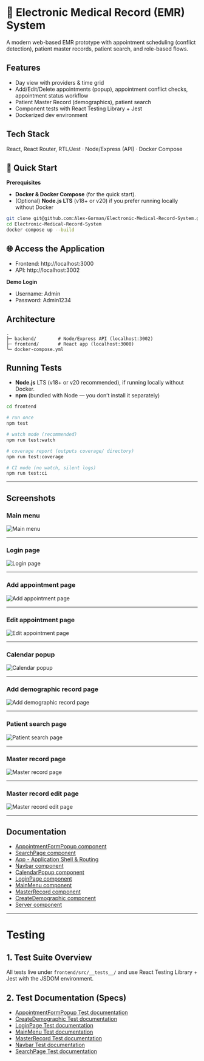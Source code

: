 # 🏥 Electronic Medical Record (EMR) System

A modern web-based EMR prototype with appointment scheduling (conflict detection), patient master records, patient search, and role-based flows.

## Features
- Day view with providers & time grid
- Add/Edit/Delete appointments (popup), appointment conflict checks, appointment status workflow
- Patient Master Record (demographics), patient search
- Component tests with React Testing Library + Jest
- Dockerized dev environment

## Tech Stack
React, React Router, RTL/Jest · Node/Express (API) · Docker Compose

## 🚀 Quick Start

**Prerequisites**
- **Docker & Docker Compose** (for the quick start).
- (Optional) **Node.js LTS** (v18+ or v20) if you prefer running locally without Docker

```bash
git clone git@github.com:Alex-Gorman/Electronic-Medical-Record-System.git
cd Electronic-Medical-Record-System
docker compose up --build
```

## 🌐 Access the Application
- Frontend: http://localhost:3000
- API: http://localhost:3002

**Demo Login**
- Username: Admin
- Password: Admin1234


## Architecture
```
.
├─ backend/        # Node/Express API (localhost:3002)
├─ frontend/       # React app (localhost:3000)
└─ docker-compose.yml
```

## Running Tests
- **Node.js** LTS (v18+ or v20 recommended), if running locally without Docker.
- **npm** (bundled with Node — you don’t install it separately)

```bash
cd frontend

# run once
npm test

# watch mode (recommended)
npm run test:watch

# coverage report (outputs coverage/ directory)
npm run test:coverage

# CI mode (no watch, silent logs)
npm run test:ci
```

---




## Screenshots

### Main menu
![Main menu](docs/images/main-menu.png)

---

### Login page
![Login page](docs/images/login-page.png)

---

### Add appointment page
![Add appointment page](docs/images/add-appointment-page.png)

---

### Edit appointment page
![Edit appointment page](docs/images/edit-appointment-page.png)

---

### Calendar popup
![Calendar popup](docs/images/calendar-popup.png)

---

### Add demographic record page
![Add demographic record page](docs/images/add-demographic-record-page.png)

---

### Patient search page
![Patient search page](docs/images/patient-search-page.png)

---

### Master record page
![Master record page](docs/images/master-record.png)

---

### Master record edit page
![Master record edit page](docs/images/master-record-edit-page.png)

---


## Documentation
- [AppointmentFormPopup component](/docs/AppointmentFormPopup.md)
- [SearchPage component](/docs/SearchPage.md)
- [App - Application Shell & Routing](/docs/App.md)
- [Navbar component](/docs/Navbar.md)
- [CalendarPopup component](/docs/CalendarPopup.md)
- [LoginPage component](/docs/LoginPage.md)
- [MainMenu component](/docs/MainMenu.md)
- [MasterRecord component](/docs/MasterRecord.md)
- [CreateDemographic component](/docs/CreateDemographic.md)
- [Server component](/docs/Server.md)

---

# Testing

## 1. Test Suite Overview

All tests live under ```frontend/src/__tests__/``` and use React Testing Library + Jest with the JSDOM environment.

## 2. Test Documentation (Specs)

- [AppointmentFormPopup Test documentation](/docs/test_plans/AppointmentFormPopup.test.md)
- [CreateDemographic Test documentation](/docs/test_plans/CreateDemographic.test.md)
- [LoginPage Test documentation](/docs/test_plans/LoginPage.test.md)
- [MainMenu Test documentation](/docs/test_plans/MainMenu.test.md)
- [MasterRecord Test documentation](/docs/test_plans/MasterRecord.test.md)
- [Navbar Test documentation](/docs/test_plans/Navbar.test.md)
- [SearchPage Test documentation](/docs/test_plans/SearchPage.test.md)


